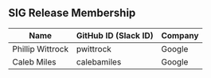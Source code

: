 ## SIG Release Membership

| **Name** | **GitHub ID (Slack ID)** | Company |
|----------|--------------------------|---------|
| Phillip Wittrock | pwittrock        | Google  |
| Caleb Miles      | calebamiles      | Google  |


